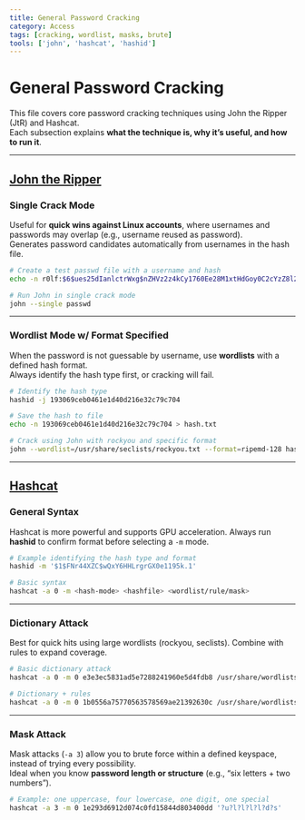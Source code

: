 ```yaml
---
title: General Password Cracking
category: Access
tags: [cracking, wordlist, masks, brute]
tools: ['john', 'hashcat', 'hashid']
---
```


# General Password Cracking

This file covers core password cracking techniques using John the Ripper (JtR) and Hashcat.  
Each subsection explains **what the technique is, why it’s useful, and how to run it**.  

---

## [John the Ripper](https://github.com/openwall/john)

### Single Crack Mode
Useful for **quick wins against Linux accounts**, where usernames and passwords may overlap (e.g., username reused as password).  
Generates password candidates automatically from usernames in the hash file.  

```bash
# Create a test passwd file with a username and hash
echo -n r0lf:$6$ues25dIanlctrWxg$nZHVz2z4kCy1760Ee28M1xtHdGoy0C2cYzZ8l2sVa1kIa8K9gAcdBP.GI6ng/qA4oaMrgElZ1Cb9OeXO4Fvy3/:0:0:Rolf Sebastian:/home/r0lf:/bin/bash > passwd

# Run John in single crack mode
john --single passwd
```

---

### Wordlist Mode w/ Format Specified
When the password is not guessable by username, use **wordlists** with a defined hash format.  
Always identify the hash type first, or cracking will fail.  

```bash
# Identify the hash type
hashid -j 193069ceb0461e1d40d216e32c79c704

# Save the hash to file
echo -n 193069ceb0461e1d40d216e32c79c704 > hash.txt

# Crack using John with rockyou and specific format
john --wordlist=/usr/share/seclists/rockyou.txt --format=ripemd-128 hash.txt
```

---

## [Hashcat](https://github.com/hashcat/hashcat)

### General Syntax
Hashcat is more powerful and supports GPU acceleration. Always run **hashid** to confirm format before selecting a `-m` mode.  

```bash
# Example identifying the hash type and format
hashid -m '$1$FNr44XZC$wQxY6HHLrgrGX0e1195k.1'

# Basic syntax
hashcat -a 0 -m <hash-mode> <hashfile> <wordlist/rule/mask>
```

---

### Dictionary Attack
Best for quick hits using large wordlists (rockyou, seclists). Combine with rules to expand coverage.  

```bash
# Basic dictionary attack
hashcat -a 0 -m 0 e3e3ec5831ad5e7288241960e5d4fdb8 /usr/share/wordlists/rockyou.txt

# Dictionary + rules
hashcat -a 0 -m 0 1b0556a75770563578569ae21392630c /usr/share/wordlists/rockyou.txt -r /usr/share/hashcat/rules/best64.rule
```

---

### Mask Attack
Mask attacks (`-a 3`) allow you to brute force within a defined keyspace, instead of trying every possibility.  
Ideal when you know **password length or structure** (e.g., “six letters + two numbers”).  

```bash
# Example: one uppercase, four lowercase, one digit, one special
hashcat -a 3 -m 0 1e293d6912d074c0fd15844d803400dd '?u?l?l?l?l?d?s'
```
